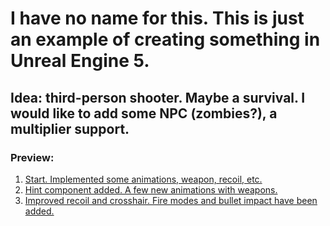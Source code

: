 # I have no name for this. This is just an example of creating something in Unreal Engine 5.

## Idea: third-person shooter. Maybe a survival. I would like to add some NPC (zombies?), a multiplier support. 

### Preview:

1. [Start. Implemented some animations, weapon, recoil, etc.](https://youtu.be/bdR10srSX4Q?si=ct64iz-LjiRu7IUA)
2. [Hint component added. A few new animations with weapons.](https://youtu.be/O--caZiBUno)
3. [Improved recoil and crosshair. Fire modes and bullet impact have been added.](https://youtu.be/ofnIIUHvnrU?si=HtXYCq6wWBmdvWI2)
